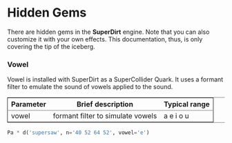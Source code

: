 # Hidden Gems

There are hidden gems in the **SuperDirt** engine. Note that you can also customize it with your own effects. This documentation, thus, is only covering the tip of the iceberg.

### Vowel
Vowel is installed with SuperDirt as a SuperCollider Quark. It uses a formant filter to emulate the sound of vowels applied to the sound. 

<table border="2" cellspacing="0" cellpadding="6" rules="groups" frame="hsides">

<colgroup>
<col  class="org-left" />
<col  class="org-left" />
<col  class="org-left" />
</colgroup>
<thead>
<tr>
<th scope="col" class="org-left">Parameter</th>
<th scope="col" class="org-left">Brief description</th>
<th scope="col" class="org-left">Typical range</th>
</tr>
</thead>

<tbody>
<tr>
<td class="org-left">vowel</td>
<td class="org-left">formant filter to simulate vowels</td>
<td class="org-left">a e i o u</td>
</tr>

</tr>
</tbody>
</table>

```python
Pa * d('supersaw', n='40 52 64 52', vowel='e')
```
